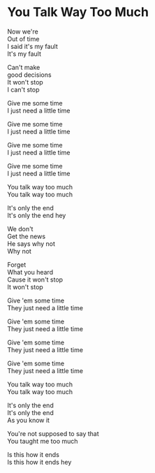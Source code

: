 # You Talk Way Too Much  

Now we're  
Out of time  
I said it's my fault  
It's my fault  

Can't make  
good decisions  
It won't stop  
I can't stop  

Give me some time  
I just need a little time  

Give me some time  
I just need a little time  

Give me some time  
I just need a little time  

Give me some time  
I just need a little time  

You talk way too much  
You talk way too much  

It's only the end  
It's only the end hey  

We don't  
Get the news  
He says why not  
Why not  

Forget  
What you heard  
Cause it won't stop  
It won't stop  

Give 'em some time  
They just need a little time  

Give 'em some time  
They just need a little time  

Give 'em some time  
They just need a little time  

Give 'em some time  
They just need a little time  

You talk way too much  
You talk way too much  

It's only the end  
It's only the end  
As you know it  

You're not supposed to say that  
You taught me too much  

Is this how it ends  
Is this how it ends hey  
